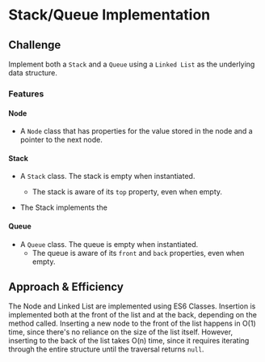 # Stack/Queue Implementation
<!-- Description of the challenge -->

## Challenge

Implement both a `Stack` and a `Queue` using a `Linked List` as the underlying data structure.

### Features

#### Node

- A `Node` class that has properties for the value stored in the node and a pointer to the next node.

#### Stack

- A `Stack` class. The stack is empty when instantiated.
  - The stack is aware of its `top` property, even when empty.

- The Stack implements the 

#### Queue

- A `Queue` class. The queue is empty when instantiated.
  - The queue is aware of its `front` and `back` properties, even when empty.

## Approach & Efficiency
<!-- What approach did you take? Discuss Why. What is the Big O space/time for this approach? -->
The Node and Linked List are implemented using ES6 Classes. Insertion is implemented both at the front of the list and at the back, depending on the method called. Inserting a new node to the front of the list happens in O(1) time, since there's no reliance on the size of the list itself. However, inserting to the back of the list takes O(n) time, since it requires iterating through the entire structure until the traversal returns `null`.

